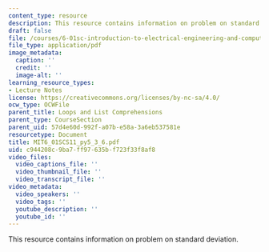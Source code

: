 ```yaml
---
content_type: resource
description: This resource contains information on problem on standard deviation.
draft: false
file: /courses/6-01sc-introduction-to-electrical-engineering-and-computer-science-i-spring-2011/c944208c9ba7ff97635bf723f33f8af8_MIT6_01SCS11_py5_3_6.pdf
file_type: application/pdf
image_metadata:
  caption: ''
  credit: ''
  image-alt: ''
learning_resource_types:
- Lecture Notes
license: https://creativecommons.org/licenses/by-nc-sa/4.0/
ocw_type: OCWFile
parent_title: Loops and List Comprehensions
parent_type: CourseSection
parent_uid: 57d4e60d-992f-a07b-e58a-3a6eb537581e
resourcetype: Document
title: MIT6_01SCS11_py5_3_6.pdf
uid: c944208c-9ba7-ff97-635b-f723f33f8af8
video_files:
  video_captions_file: ''
  video_thumbnail_file: ''
  video_transcript_file: ''
video_metadata:
  video_speakers: ''
  video_tags: ''
  youtube_description: ''
  youtube_id: ''
---
```

This resource contains information on problem on standard deviation.